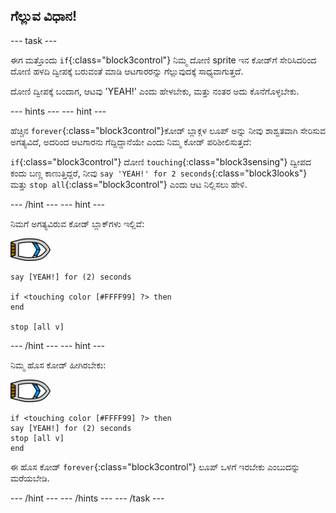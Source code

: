 ## ಗೆಲ್ಲುವ ವಿಧಾನ!

\--- task \---

ಈಗ ಮತ್ತೊಂದು `if`{:class="block3control"} ನಿಮ್ಮ ದೋಣಿ sprite ಇ‌ನ ಕೋಡ್‌ಗೆ ಸೇರಿಸಿದರಿಂದ ದೋಣಿ ಹಳದಿ ದ್ವೀಪಕ್ಕೆ ಬರುವಂತೆ ಮಾಡಿ ಆಟಗಾರರನ್ನು ಗೆಲ್ಲುವುದಕ್ಕೆ ಸಾಧ್ಯವಾಗುತ್ತದೆ.

ದೋಣಿ ದ್ವೀಪಕ್ಕೆ ಬಂದಾಗ, ಆಟವು 'YEAH!' ಎಂದು ಹೇಳಬೇಕು, ಮತ್ತು ನಂತರ ಅದು ಕೊನೆಗೊಳ್ಳಬೇಕು.

\--- hints \--- \--- hint \---

ಹೆಚ್ಚಿನ `forever`{:class="block3control"}ಕೋಡ್ ಬ್ಲಾಕ್ಗಳ ‌ಲೂಪ್ ಅನ್ನು ನೀವು ಶಾಶ್ವತವಾಗಿ ಸೇರಿಸುವ ಅಗತ್ಯವಿದೆ, ಅದರಿಂದ ಆಟಗಾರನು ಗೆದ್ದಿದ್ದಾನೆಯೇ ಎಂದು ನಿಮ್ಮ ಕೋಡ್ ಪರಿಶೀಲಿಸುತ್ತದೆ:

`if`{:class="block3control"} ದೋಣಿ `touching`{:class="block3sensing"} ದ್ವೀಪದ ಕಂದು ಬಣ್ಣ ಕಾಣುತ್ತಿದ್ದರೆ, ನೀವು `say 'YEAH!' for 2 seconds`{:class="block3looks"} ಮತ್ತು `stop all`{:class="block3control"} ಎಂದು ಆಟ ನಿಲ್ಲಿಸಲು ಹೇಳಿ.

\--- /hint \--- \--- hint \---

ನಿಮಗೆ ಅಗತ್ಯವಿರುವ ಕೋಡ್ ಬ್ಲಾಕ್‌ಗಳು ಇಲ್ಲಿವೆ:

![ದೋಣಿ -sprite](images/boat_resize.png)

```blocks3
say [YEAH!] for (2) seconds

if <touching color [#FFFF99] ?> then
end

stop [all v]

```

\--- /hint \--- \--- hint \---

ನಿಮ್ಮ ಹೊಸ ಕೋಡ್ ಹೀಗಿರಬೇಕು:

![ದೋಣಿ-sprite](images/boat_resize.png)

```blocks3
if <touching color [#FFFF99] ?> then
say [YEAH!] for (2) seconds
stop [all v]
end
```

ಈ ಹೊಸ ಕೋಡ್ `forever`{:class="block3control"} ಲೂಪ್ ಒಳಗೆ ಇರಬೇಕು ಎಂಬುದನ್ನು ಮರೆಯಬೇಡಿ.

\--- /hint \--- \--- /hints \--- \--- /task \---